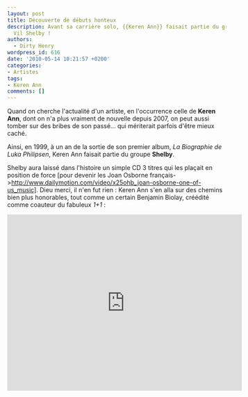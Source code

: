 ```yaml
---
layout: post
title: Découverte de débuts honteux
description: Avant sa carrière solo, {{Keren Ann}} faisait partie du groupe Shelby.
  Vil Shelby !
authors:
  - Dirty Henry
wordpress_id: 616
date: '2010-05-14 10:21:57 +0200'
categories:
- Artistes
tags:
- Keren Ann
comments: []
---
```

Quand on cherche l'actualité d'un artiste, en l'occurrence celle de __Keren Ann__, dont on n'a plus vraiment de nouvelle depuis 2007, on peut aussi tomber sur des bribes de son passé... qui mériterait parfois d'être mieux caché.

Ainsi, en 1999, à un an de la sortie de son premier album, *La Biographie de Luka Philipsen*, Keren Ann faisait partie du groupe __Shelby__.

Shelby aura laissé dans l'histoire un simple CD 3 titres qui les plaçait en position de force [pour devenir les Joan Osborne français->http://www.dailymotion.com/video/x25ohb_joan-osborne-one-of-us_music]. Dieu merci, il n'en fut rien : Keren Ann s'en alla sur des chemins bien plus honorables, tout comme un certain Benjamin Biolay, créédité comme coauteur du fabuleux *1+1* :

<iframe width="540" height="405" src="http://www.youtube.com/embed/YgTwGOGoSu0" frameborder="0" allowfullscreen></iframe>
